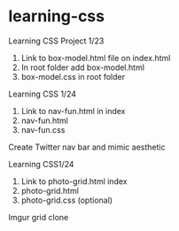# learning-css
Learning CSS Project 1/23

1) Link to box-model.html file on index.html
2) In root folder add box-model.html
3) box-model.css in root folder

Learning CSS 1/24

1) Link to nav-fun.html in index
2) nav-fun.html
3) nav-fun.css

Create Twitter nav bar and mimic aesthetic

Learning CSS1/24
1) Link to photo-grid.html index
2) photo-grid.html
3) photo-grid.css (optional)

Imgur grid clone